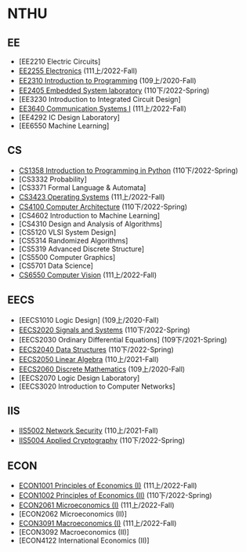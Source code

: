 # NTHU

## EE
- [EE2210 Electric Circuits]
- [EE2255 Electronics](https://github.com/QinWenFeng/EE2255_Electronics) (111上/2022-Fall)
- [EE2310 Introduction to Programming](https://github.com/QinWenFeng/EE2310_Introduction-to-Programming) (109上/2020-Fall)
- [EE2405 Embedded System laboratory](https://github.com/QinWenFeng/ee2405) (110下/2022-Spring)
- [EE3230 Introduction to Integrated Circuit Design]
- [EE3640 Communication Systems I](https://github.com/QinWenFeng/EE3640_Communication-Systems-I) (111上/2022-Fall)
- [EE4292 IC Design Laboratory]
- [EE6550 Machine Learning]

## CS
- [CS1358 Introduction to Programming in Python](https://github.com/QinWenFeng/CS1358_Introduction-to-Programming-in-Python) (110下/2022-Spring)
- [CS3332 Probability]
- [CS3371 Formal Language & Automata]
- [CS3423 Operating Systems](https://github.com/QinWenFeng/CS3423_Operating-Systems) (111上/2022-Fall)
- [CS4100 Computer Architecture](https://github.com/QinWenFeng/CS4100_Computer_Architecture) (110下/2022-Spring)
- [CS4602 Introduction to Machine Learning]
- [CS4310 Design and Analysis of Algorithms]
- [CS5120 VLSI System Design]
- [CS5314 Randomized Algorithms]
- [CS5319 Advanced Discrete Structure]
- [CS5500 Computer Graphics]
- [CS5701 Data Science]
- [CS6550 Computer Vision](https://github.com/QinWenFeng/CS6550_Computer-Vision) (111上/2022-Fall)

## EECS
- [EECS1010 Logic Design] (109上/2020-Fall)
- [EECS2020 Signals and Systems](https://github.com/QinWenFeng/EECS2020_Signals-and-Systems) (110下/2022-Spring)
- [EECS2030 Ordinary Differential Equations] (109下/2021-Spring)
- [EECS2040 Data Structures](https://github.com/QinWenFeng/EECS2040_Data-Structures) (110下/2022-Spring)
- [EECS2050 Linear Algebra](https://github.com/QinWenFeng/EECS2050_Linear-Algebra) (110上/2021-Fall)
- [EECS2060 Discrete Mathematics](https://github.com/QinWenFeng/EECS2060_Discrete-Mathematics) (109上/2020-Fall)
- [EECS2070 Logic Design Laboratory]
- [EECS3020 Introduction to Computer Networks]

## IIS
- [IIS5002 Network Security](https://github.com/QinWenFeng/IIS5002_Network-Security) (110上/2021-Fall)
- [IIS5004 Applied Cryptography](https://github.com/QinWenFeng/IIS5004_Applied-Cryptography) (110下/2022-Spring)

## ECON
- [ECON1001 Principles of Economics (I)](https://github.com/QinWenFeng/ECON1001_Principles-of-Economics-I) (111上/2022-Fall)
- [ECON1002 Principles of Economics (II)](https://github.com/QinWenFeng/ECON1002_Principles-of-Economics-II) (110下/2022-Spring)
- [ECON2061 Microeconomics (I)](https://github.com/QinWenFeng/ECON2061_Microeconomics-I) (111上/2022-Fall)
- [ECON2062 Microeconomics (II)]
- [ECON3091 Macroeconomics (I)](https://github.com/QinWenFeng/ECON3091_Macroeconomics-I) (111上/2022-Fall)
- [ECON3092 Macroeconomics (II)]
- [ECON4122 International Economics (II)]

